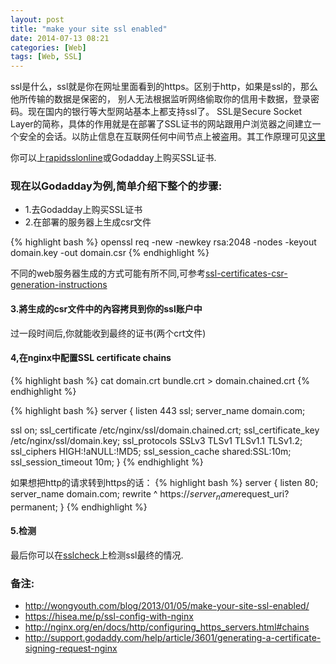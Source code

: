 ```yaml
---
layout: post
title: "make your site ssl enabled"
date: 2014-07-13 08:21
categories: [Web]
tags: [Web, SSL]
---
```


ssl是什么，ssl就是你在网址里面看到的https。区别于http，如果是ssl的，那么他所传输的数据是保密的， 别人无法根据监听网络偷取你的信用卡数据，登录密码。现在国内的银行等大型网站基本上都支持ssl了。
SSL是Secure Socket Layer的简称，具体的作用就是在部署了SSL证书的网站跟用户浏览器之间建立一个安全的会话。以防止信息在互联网任何中间节点上被盗用。其工作原理可见[这里](https://zh.wikipedia.org/wiki/%E5%AE%89%E5%85%A8%E5%A5%97%E6%8E%A5%E5%B1%82)

你可以上[rapidsslonline](https://www.rapidsslonline.com/)或Godadday上购买SSL证书.

### 现在以Godadday为例,简单介绍下整个的步骤:

* 1.去Godadday上购买SSL证书
* 2.在部署的服务器上生成csr文件

{% highlight bash %}
openssl req -new -newkey rsa:2048 -nodes -keyout domain.key -out domain.csr
{% endhighlight %}

不同的web服务器生成的方式可能有所不同,可参考[ssl-certificates-csr-generation-instructions](http://support.godaddy.com/help/category/746/ssl-certificates-csr-generation-instructions)

#### 3.將生成的csr文件中的內容拷貝到你的ssl账户中
过一段时间后,你就能收到最终的证书(两个crt文件)

#### 4,在nginx中配置SSL certificate chains
{% highlight bash %}
cat domain.crt bundle.crt > domain.chained.crt
{% endhighlight %}

{% highlight bash %}
server {
  listen 443 ssl;
  server_name domain.com;

  ssl                 on;
  ssl_certificate     /etc/nginx/ssl/domain.chained.crt;
  ssl_certificate_key /etc/nginx/ssl/domain.key;
  ssl_protocols       SSLv3 TLSv1 TLSv1.1 TLSv1.2;
  ssl_ciphers         HIGH:!aNULL:!MD5;
  ssl_session_cache    shared:SSL:10m;
  ssl_session_timeout  10m;
}
{% endhighlight %}

如果想把http的请求转到https的话：
{% highlight bash %}
server {
  listen      80;
  server_name domain.com;
  rewrite     ^ https://$server_name$request_uri? permanent;
}
{% endhighlight %}

#### 5.检测
最后你可以在[sslcheck](https://sslcheck.casecurity.org)上检测ssl最终的情况.

### 备注:
* http://wongyouth.com/blog/2013/01/05/make-your-site-ssl-enabled/
* https://hisea.me/p/ssl-config-with-nginx
* http://nginx.org/en/docs/http/configuring_https_servers.html#chains
* http://support.godaddy.com/help/article/3601/generating-a-certificate-signing-request-nginx
